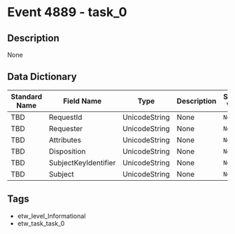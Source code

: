 # Event 4889 - task_0

## Description
None

## Data Dictionary
|Standard Name|Field Name|Type|Description|Sample Value|
|---|---|---|---|---|
|TBD|RequestId|UnicodeString|None|`None`|
|TBD|Requester|UnicodeString|None|`None`|
|TBD|Attributes|UnicodeString|None|`None`|
|TBD|Disposition|UnicodeString|None|`None`|
|TBD|SubjectKeyIdentifier|UnicodeString|None|`None`|
|TBD|Subject|UnicodeString|None|`None`|

## Tags
* etw_level_Informational
* etw_task_task_0